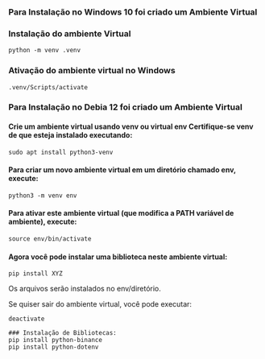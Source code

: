 ### Para Instalação no Windows 10 foi criado um Ambiente Virtual

### Instalação do ambiente Virtual

```shell
python -m venv .venv
```


### Ativação do ambiente virtual no Windows

```shell
.venv/Scripts/activate
```

### Para Instalação no Debia 12 foi criado um Ambiente Virtual
 #### Crie um ambiente virtual usando venv ou virtual env Certifique-se venv de que esteja instalado executando:
```shell
sudo apt install python3-venv
```
#### Para criar um novo ambiente virtual em um **diretório chamado env**, execute:
```shell
python3 -m venv env
```
#### Para ativar este ambiente virtual (que modifica a PATH variável de ambiente), execute:
```shell
source env/bin/activate
```
#### Agora você pode instalar uma biblioteca neste ambiente virtual:
```shell
pip install XYZ
```
Os arquivos serão instalados no env/diretório.

Se quiser sair do ambiente virtual, você pode executar:
```shell
deactivate

### Instalação de Bibliotecas:
pip install python-binance
pip install python-dotenv